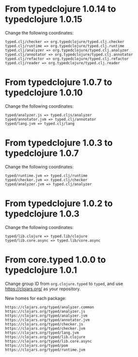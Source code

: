 # From typedclojure 1.0.14 to typedclojure 1.0.15

Change the following coordinates:

```
typed.clj/checker => org.typedclojure/typed.clj.checker
typed.clj/runtime => org.typedclojure/typed.clj.runtime
typed.clj/analyzer => org.typedclojure/typed.clj.analyzer
typed.clj/annotator => org.typedclojure/typed.clj.annotator
typed.clj/refactor => org.typedclojure/typed.clj.refactor
typed.clj/reader => org.typedclojure/typed.clj.reader
```

# From typedclojure 1.0.7 to typedclojure 1.0.10

Change the following coordinates:

```
typed/analyzer.js => typed.cljs/analyzer
typed/annotator.jvm => typed.clj/annotator
typed/lang.jvm => typed.clj/lang
```

# From typedclojure 1.0.3 to typedclojure 1.0.7

Change the following coordinates:

```
typed/runtime.jvm => typed.clj/runtime
typed/checker.jvm => typed.clj/checker
typed/analyzer.jvm => typed.clj/analyzer
```

# From typedclojure 1.0.2 to typedclojure 1.0.3

Change the following coordinates:

```
typed/lib.clojure => typed.lib/clojure
typed/lib.core.async => typed.lib/core.async
```

# From core.typed 1.0.0 to typedclojure 1.0.1

Change group ID from `org.clojure.typed` to `typed`, and
use https://clojars.org/ as your repository.

New homes for each package:

```
https://clojars.org/typed/analyzer.common
https://clojars.org/typed/analyzer.js
https://clojars.org/typed/analyzer.jvm
https://clojars.org/typed/annotator.jvm
https://clojars.org/typed/checker.js
https://clojars.org/typed/checker.jvm
https://clojars.org/typed/lang.jvm
https://clojars.org/typed/lib.clojure
https://clojars.org/typed/lib.core.async
https://clojars.org/typed/pom
https://clojars.org/typed/runtime.jvm
```
